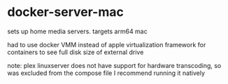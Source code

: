 # docker-server-mac
sets up home media servers. targets arm64 mac


had to use docker VMM instead of apple virtualization framework for containers to see full disk size of external drive

note: plex linuxserver does not have support for hardware transcoding, so was excluded from the compose file
I recommend running it natively